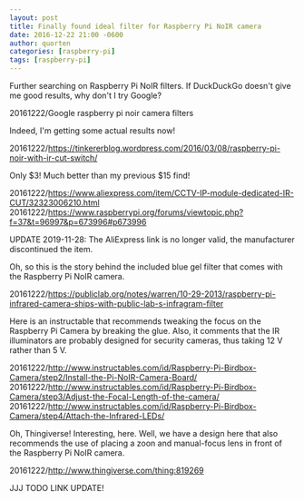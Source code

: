 ```yaml
---
layout: post
title: Finally found ideal filter for Raspberry Pi NoIR camera
date: 2016-12-22 21:00 -0600
author: quorten
categories: [raspberry-pi]
tags: [raspberry-pi]
---
```


Further searching on Raspberry Pi NoIR filters.  If DuckDuckGo doesn't
give me good results, why don't I try Google?

20161222/Google raspberry pi noir camera filters

Indeed, I'm getting some actual results now!

20161222/https://tinkererblog.wordpress.com/2016/03/08/raspberry-pi-noir-with-ir-cut-switch/

Only $3!  Much better than my previous $15 find!

20161222/https://www.aliexpress.com/item/CCTV-IP-module-dedicated-IR-CUT/32323006210.html  
20161222/https://www.raspberrypi.org/forums/viewtopic.php?f=37&t=96997&p=673996#p673996

UPDATE 2019-11-28: The AliExpress link is no longer valid, the
manufacturer discontinued the item.

Oh, so this is the story behind the included blue gel filter that
comes with the Raspberry Pi NoIR camera.

20161222/https://publiclab.org/notes/warren/10-29-2013/raspberry-pi-infrared-camera-ships-with-public-lab-s-infragram-filter

Here is an instructable that recommends tweaking the focus on the
Raspberry Pi Camera by breaking the glue.  Also, it comments that the
IR illuminators are probably designed for security cameras, thus
taking 12 V rather than 5 V.

<!-- more -->

20161222/http://www.instructables.com/id/Raspberry-Pi-Birdbox-Camera/step2/Install-the-Pi-NoIR-Camera-Board/  
20161222/http://www.instructables.com/id/Raspberry-Pi-Birdbox-Camera/step3/Adjust-the-Focal-Length-of-the-camera/  
20161222/http://www.instructables.com/id/Raspberry-Pi-Birdbox-Camera/step4/Attach-the-Infrared-LEDs/

Oh, Thingiverse!  Interesting, here.  Well, we have a design here that
also recommends the use of placing a zoon and manual-focus lens in
front of the Raspberry Pi NoIR camera.

20161222/http://www.thingiverse.com/thing:819269

JJJ TODO LINK UPDATE!
